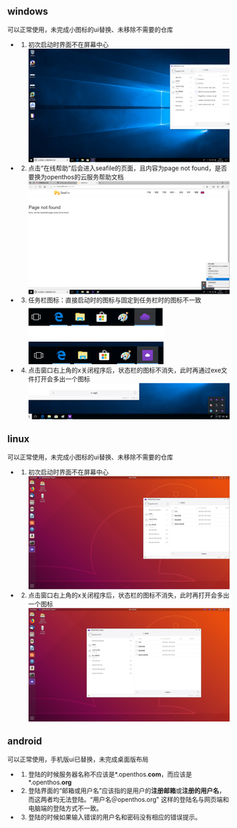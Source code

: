 ## windows
可以正常使用，未完成小图标的ui替换、未移除不需要的仓库
- 1. 初次启动时界面不在屏幕中心  
![](../../../picture/seafile_clientinit.png)
- 2. 点击“在线帮助”后会进入seafile的页面，且内容为page not found，是否要换为openthos的云服务帮助文档  
![](../../../picture/seafile_clienthelp.png)
- 3. 任务栏图标：直接启动时的图标与固定到任务栏时的图标不一致  
![](../../../picture/seafile_clienticon1.png)
- 4. 点击窗口右上角的x关闭程序后，状态栏的图标不消失，此时再通过exe文件打开会多出一个图标  
![](../../../picture/seafile_clienticon2.png)

## linux
可以正常使用，未完成小图标的ui替换、未移除不需要的仓库
- 1. 初次启动时界面不在屏幕中心  
![](../../../picture/seafile_ubuntu1.png)  
- 2. 点击窗口右上角的x关闭程序后，状态栏的图标不消失，此时再打开会多出一个图标 
![](../../../picture/seafile_ubuntu_icon.png)

## android
可以正常使用，手机版ui已替换，未完成桌面版布局
- 1. 登陆的时候服务器名称不应该是\*.openthos.**com**，而应该是\*.openthos.**org**
- 2. 登陆界面的“邮箱或用户名”应该指的是用户的**注册邮箱**或**注册的用户名**，而这两者均无法登陆。“用户名＠openthos.org" 这样的登陆名与网页端和电脑端的登陆方式不一致。
- 3. 登陆的时候如果输入错误的用户名和密码没有相应的错误提示。
